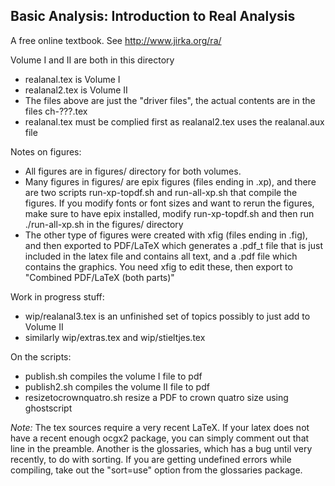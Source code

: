 Basic Analysis: Introduction to Real Analysis
---------------------------------------------

A free online textbook.  See http://www.jirka.org/ra/

Volume I and II are both in this directory

* realanal.tex is Volume I
* realanal2.tex is Volume II
* The files above are just the "driver files", the actual contents are in the files ch-???.tex
* realanal.tex must be complied first as realanal2.tex uses the realanal.aux file

Notes on figures:

* All figures are in figures/ directory for both volumes.
* Many figures in figures/ are epix figures (files ending in .xp), and there
  are two scripts run-xp-topdf.sh and run-all-xp.sh that compile the figures.
  If you modify fonts or font sizes and want to rerun the figures, make sure to
  have epix installed, modify run-xp-topdf.sh and then run ./run-all-xp.sh in
  the figures/ directory
* The other type of figures were created with xfig (files ending in .fig), and
  then exported to PDF/LaTeX which generates a .pdf_t file that is just included
  in the latex file and contains all text, and a .pdf file which contains the
  graphics.  You need xfig to edit these, then export to
  "Combined PDF/LaTeX (both parts)"

Work in progress stuff:

* wip/realanal3.tex is an unfinished set of topics possibly to just add to Volume II
* similarly wip/extras.tex and wip/stieltjes.tex

On the scripts:

* publish.sh compiles the volume I file to pdf
* publish2.sh compiles the volume II file to pdf
* resizetocrownquatro.sh resize a PDF to crown quatro size using ghostscript

*Note:* The tex sources require a very recent LaTeX.  If your latex does not
have a recent enough ocgx2 package, you can simply comment out that line in
the preamble.  Another is the glossaries, which has a bug until very recently,
to do with sorting.  If you are getting undefined errors while compiling,
take out the "sort=use" option from the glossaries package.

